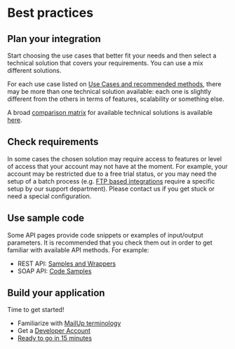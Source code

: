 # Best practices 

## Plan your integration

Start choosing the use cases that better fit your needs and then select a technical solution that covers your requirements. You can use a mix different solutions. 

For each use case listed on <a href="http://help.mailup.com/display/mailupapi/Use+cases+and+recommended+methods" target="_blank">Use Cases and recommended methods</a>, there may be more than one technical solution available: each one is slightly different from the others in terms of features, scalability or something else.

A broad <a href="http://help.mailup.com/display/mailupapi/Compare+API+solutions" target="_blank">comparison matrix</a> for available technical solutions is available <a href="http://help.mailup.com/display/mailupapi/Compare+API+solutions" target="_blank">here</a>.

## Check requirements

In some cases the chosen solution may require access to features or level of access that your account may not have at the moment. For example, your account may be restricted due to a free trial status, or you may need the setup of a batch process (e.g. <a href="http://help.mailup.com/display/mailupapi/FTP-based+integration" target="_blank">FTP based integrations</a> require a specific setup by our support department). Please contact us if you get stuck or need a special configuration.

## Use sample code

Some API pages provide code snippets or examples of input/output parameters. It is recommended that you check them out in order to get familiar with available API methods. For example:
+ REST API: <a href="http://help.mailup.com/display/mailupapi/Samples+and+Wrappers" target="_blank">Samples and Wrappers</a>
+ SOAP API: <a href="http://help.mailup.com/display/mailupapi/Code+Samples" target="_blank">Code Samples</a>

## Build your application

Time to get started!
+ Familiarize with <a href="http://help.mailup.com/display/MUG/MailUp+Glossary" target="_blank">MailUp terminology</a>
+ Get a <a href="http://help.mailup.com/display/mailupapi/Get+a+Developer+Account" target="_blank">Developer Account</a>
+ <a href="http://help.mailup.com/display/mailupapi/Ready+to+go+in+15+minutes" target="_blank">Ready to go in 15 minutes</a>
